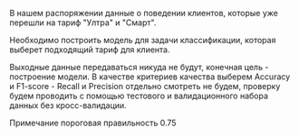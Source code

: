 В нашем распоряжении данные о поведении клиентов, которые уже перешли на тариф "Ултра" и "Смарт".

Необходимо построить модель для задачи классификации, которая выберет подходящий тариф для клиента.

Выходные данные передаваться никуда не будут, конечная цель - построение модели. В качестве критериев качества выберем Accuracy и F1-score - Recall и Precision отдельно смотреть не будем, проверку будем проводить с помощью тестового и валидационного набора данных без кросс-валидации.

Примечание пороговая правильность 0.75
